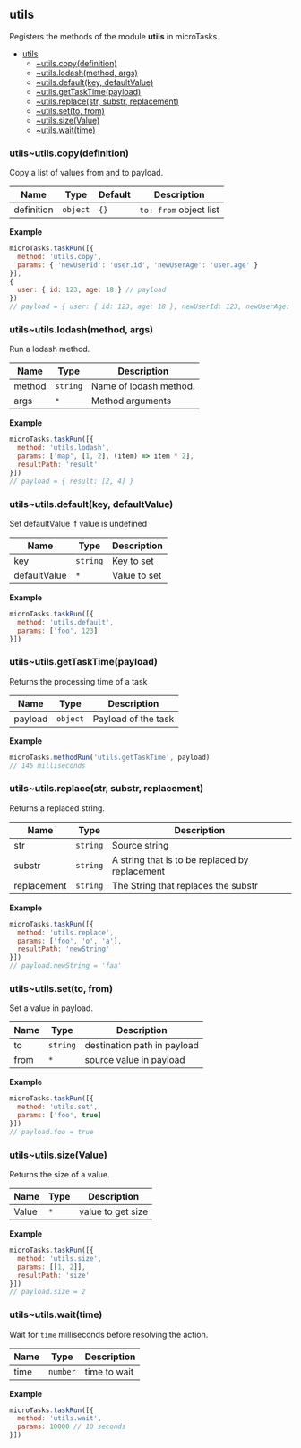 <a name="module_utils"></a>

## utils
Registers the methods of the module **utils** in microTasks.


* [utils](#module_utils)
    * [~utils.copy(definition)](#module_utils..utils.copy)
    * [~utils.lodash(method, args)](#module_utils..utils.lodash)
    * [~utils.default(key, defaultValue)](#module_utils..utils.default)
    * [~utils.getTaskTime(payload)](#module_utils..utils.getTaskTime)
    * [~utils.replace(str, substr, replacement)](#module_utils..utils.replace)
    * [~utils.set(to, from)](#module_utils..utils.set)
    * [~utils.size(Value)](#module_utils..utils.size)
    * [~utils.wait(time)](#module_utils..utils.wait)

<a name="module_utils..utils.copy"></a>

### utils~utils.copy(definition)
Copy a list of values from and to payload.


| Name | Type | Default | Description |
| --- | --- | --- | --- |
| definition | <code>object</code> | <code>{}</code> | `to: from` object list |

**Example**  
```js
microTasks.taskRun([{
  method: 'utils.copy',
  params: { 'newUserId': 'user.id', 'newUserAge': 'user.age' }
}],
{
  user: { id: 123, age: 18 } // payload
})
// payload = { user: { id: 123, age: 18 }, newUserId: 123, newUserAge: 18 }
```
<a name="module_utils..utils.lodash"></a>

### utils~utils.lodash(method, args)
Run a lodash method.


| Name | Type | Description |
| --- | --- | --- |
| method | <code>string</code> | Name of lodash method. |
| args | <code>\*</code> | Method arguments |

**Example**  
```js
microTasks.taskRun([{
  method: 'utils.lodash',
  params: ['map', [1, 2], (item) => item * 2],
  resultPath: 'result'
}])
// payload = { result: [2, 4] }
```
<a name="module_utils..utils.default"></a>

### utils~utils.default(key, defaultValue)
Set defaultValue if value is undefined


| Name | Type | Description |
| --- | --- | --- |
| key | <code>string</code> | Key to set |
| defaultValue | <code>\*</code> | Value to set |

**Example**  
```js
microTasks.taskRun([{
  method: 'utils.default',
  params: ['foo', 123]
}])
```
<a name="module_utils..utils.getTaskTime"></a>

### utils~utils.getTaskTime(payload)
Returns the processing time of a task


| Name | Type | Description |
| --- | --- | --- |
| payload | <code>object</code> | Payload of the task |

**Example**  
```js
microTasks.methodRun('utils.getTaskTime', payload)
// 145 milliseconds
```
<a name="module_utils..utils.replace"></a>

### utils~utils.replace(str, substr, replacement)
Returns a replaced string.


| Name | Type | Description |
| --- | --- | --- |
| str | <code>string</code> | Source string |
| substr | <code>string</code> | A string that is to be replaced by replacement |
| replacement | <code>string</code> | The String that replaces the substr |

**Example**  
```js
microTasks.taskRun([{
  method: 'utils.replace',
  params: ['foo', 'o', 'a'],
  resultPath: 'newString'
}])
// payload.newString = 'faa'
```
<a name="module_utils..utils.set"></a>

### utils~utils.set(to, from)
Set a value in payload.


| Name | Type | Description |
| --- | --- | --- |
| to | <code>string</code> | destination path in payload |
| from | <code>\*</code> | source value in payload |

**Example**  
```js
microTasks.taskRun([{
  method: 'utils.set',
  params: ['foo', true]
}])
// payload.foo = true
```
<a name="module_utils..utils.size"></a>

### utils~utils.size(Value)
Returns the size of a value.


| Name | Type | Description |
| --- | --- | --- |
| Value | <code>\*</code> | value to get size |

**Example**  
```js
microTasks.taskRun([{
  method: 'utils.size',
  params: [[1, 2]],
  resultPath: 'size'
}])
// payload.size = 2
```
<a name="module_utils..utils.wait"></a>

### utils~utils.wait(time)
Wait for `time` milliseconds before resolving the action.


| Name | Type | Description |
| --- | --- | --- |
| time | <code>number</code> | time to wait |

**Example**  
```js
microTasks.taskRun([{
  method: 'utils.wait',
  params: 10000 // 10 seconds
}])
```
